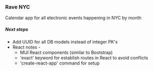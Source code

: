 ### Rave NYC

Calendar app for all electronic events happening in NYC by month

##### Next steps
- Add UUID for all DB models instead of integer PK's
- React notes - 
    - MUI React components (similar to Bootstrap)
    - 'exact' keyword for establish routes in React to avoid conflicts
    - 'create-react-app' command for setup